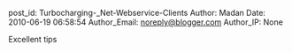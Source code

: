 post_id: Turbocharging-_Net-Webservice-Clients
Author: Madan
Date: 2010-06-19 06:58:54
Author_Email: noreply@blogger.com
Author_IP: None

Excellent tips
